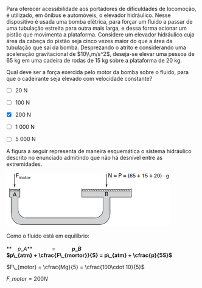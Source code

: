 

Para oferecer acessibilidade aos portadores de dificuldades de locomoção, é utilizado, em ônibus e automóveis, o elevador hidráulico. Nesse dispositivo é usada uma bomba elétrica, para forçar um fluido a passar de uma tubulação estreita para outra mais larga, e dessa forma acionar um pistão que movimenta a plataforma. Considere um elevador hidráulico cuja área da cabeça do pistão seja cinco vezes maior do que a área da tubulação que sai da bomba. Desprezando o atrito e considerando uma aceleração gravitacional de $10\\,m/s^2$, deseja-se elevar uma pessoa de 65 kg em uma cadeira de rodas de 15 kg sobre a plataforma de 20 kg.

Qual deve ser a força exercida pelo motor da bomba sobre o fluido, para que o cadeirante seja elevado com velocidade constante?



- [ ] 20 N
- [ ] 100 N
- [x] 200 N
- [ ] 1 000 N
- [ ] 5 000 N


A figura a seguir representa de maneira esquemática o sistema hidráulico descrito no enunciado admitindo que não há desnível entre as extremidades.

![](5f5695d7-ac06-f1a8-e09d-7ea18e7dbc94.png)

Como o fluido está em equilíbrio:\
      \
**    $p\_{A}$**             =           **$p\_{B}$\
$p\_{atm} + \cfrac{F\_{mortor}}{S} = p\_{atm} + \cfrac{p}{5S}$**

$F\_{motor} = \cfrac{Mg}{5} = \cfrac{100\cdot 10}{5}$

$F\_{motor} = 200N$
